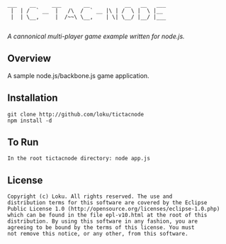 ```
___    __     ___       __           __   __   ___       
 |  | /  ` __  |   /\  /  ` __ |\ | /  \ |  \ |__        
 |  | \__,     |  /~~\ \__,    | \| \__/ |__/ |___       
                                                   
```

*A cannonical multi-player game example written for node.js.*

## Overview

A sample node.js/backbone.js game application.

## Installation

```
git clone http://github.com/loku/tictacnode
npm install -d
```

## To Run
```
In the root tictacnode directory: node app.js
```

## License ##

    Copyright (c) Loku. All rights reserved. The use and
    distribution terms for this software are covered by the Eclipse
    Public License 1.0 (http://opensource.org/licenses/eclipse-1.0.php)
    which can be found in the file epl-v10.html at the root of this
    distribution. By using this software in any fashion, you are
    agreeing to be bound by the terms of this license. You must
    not remove this notice, or any other, from this software.
